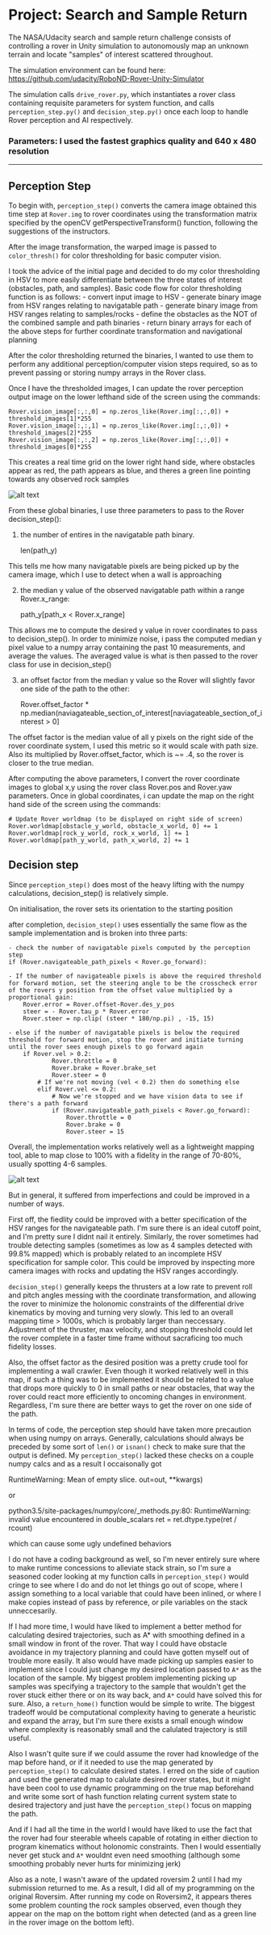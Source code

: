 # Project: Search and Sample Return

The NASA/Udacity search and sample return challenge consists of controlling a rover in Unity simulation to autonomously map an unknown terrain and locate "samples" of interest scattered throughout. 

The simulation environment can be found here:
https://github.com/udacity/RoboND-Rover-Unity-Simulator

The simulation calls `drive_rover.py`, which instantiates a rover class containing requisite parameters for system function, and calls `perception_step.py()` and `decision_step.py()` once each loop to handle Rover perception and AI respectively.  



### Parameters: I used the fastest graphics quality and 640 x 480 resolution

---

[//]: # (Image References)


[image1]: ./project_images/rover_in_action.png
[image2]: ./project_images/rover_grid.png
[image4]: ./project_images/rover_img.jpg
[image5]: ./project_images/rover_img.jpg
## Perception Step

To begin with, `perception_step()` converts the camera image obtained this time step at `Rover.img` to rover coordinates using the transformation matrix specified by the openCV getPerspectiveTransform() function, following the suggestions of the instructors. 

After the image transformation, the warped image is passed to `color_thresh()` for color thresholding for basic computer vision.

I took the advice of the initial page and decided to do my color thresholding in HSV to more easily differentiate between the 
three states of interest (obstacles, path, and samples). Basic code flow for color thresholding function is as follows:
    - convert input image to HSV
    - generate binary image from HSV ranges relating to navigatable path
    - generate binary image from HSV ranges relating to samples/rocks
    - define the obstacles as the NOT of the combined sample and path binaries
    - return binary arrays for each of the above steps for further coordinate transformation and navigational planning

After the color thresholding returned the binaries, I wanted to use them to perform any additional perception/computer vision steps required, so as to prevent passing or storing numpy arrays in the Rover class. 

Once I have the thresholded images, I can update the rover perception output image on the lower lefthand side of the screen using the commands:

    Rover.vision_image[:,:,0] = np.zeros_like(Rover.img[:,:,0]) + threshold_images[1]*255
    Rover.vision_image[:,:,1] = np.zeros_like(Rover.img[:,:,0]) + threshold_images[2]*255
    Rover.vision_image[:,:,2] = np.zeros_like(Rover.img[:,:,0]) + threshold_images[0]*255

This creates a real time grid on the lower right hand side, where obstacles appear as red, the path appears as blue, and theres a green line pointing towards any observed rock samples

![alt text][image2]


From these global binaries, I use three parameters to pass to the Rover decision_step():
    
1) the number of entires in the navigatable path binary. 

    len(path_y)

This tells me how many navigatable pixels are being picked up by the camera image, which I use to detect when a wall is approaching

    
2) the median y value of the observed navigatable path within a range Rover.x_range:

    path_y[path_x < Rover.x_range]

This allows me to compute the desired y value in rover coordinates to pass to decision_step(). In order to minimize
noise, i pass the computed median y pixel value to a numpy array containing the past 10 measurements, and average the values. The averaged value is what is then passed to the rover class for use in decision_step()
    
3) an offset factor from the median y value so the Rover will slightly favor one side of the path to the other:
    
    Rover.offset_factor * np.median(naviagateable_section_of_interest[naviagateable_section_of_interest > 0]

The offset factor is the median value of all y pixels on the right side of the rover coordinate system, I used this metric
so it would scale with path size. Also its multiplied by Rover.offset_factor, which is ~= .4, so the rover is closer to the true median.
        
 
After computing the above parameters, I convert the rover coordinate images to global x,y using the rover class Rover.pos and Rover.yaw parameters. Once in global coordinates, i can update the map on the right hand side of the screen using the commands:

    # Update Rover worldmap (to be displayed on right side of screen)
    Rover.worldmap[obstacle_y_world, obstacle_x_world, 0] += 1
    Rover.worldmap[rock_y_world, rock_x_world, 1] += 1
    Rover.worldmap[path_y_world, path_x_world, 2] += 1

## Decision step

Since `perception_step()` does most of the heavy lifting with the numpy calculations, decision_step() is relatively simple. 

On initialisation, the rover sets its orientation to the starting position

after completion, `decision_step()` uses essentially the same flow as the sample implementation and is broken into three parts:

    - check the number of navigatable pixels computed by the perception step
    if (Rover.navigateable_path_pixels < Rover.go_forward):

    - If the number of navigateable pixels is above the required threshold for forward motion, set the steering angle to be the crosscheck error of the rovers y position from the offset value multiplied by a proportional gain:
        Rover.error = Rover.offset-Rover.des_y_pos
        steer = - Rover.tau_p * Rover.error
        Rover.steer = np.clip( (steer * 180/np.pi) , -15, 15)

    - else if the number of navigatable pixels is below the required threshold for forward motion, stop the rover and initiate turning 
    until the rover sees enough pixels to go forward again
        if Rover.vel > 0.2:
                Rover.throttle = 0
                Rover.brake = Rover.brake_set
                Rover.steer = 0
            # If we're not moving (vel < 0.2) then do something else
            elif Rover.vel <= 0.2:
                # Now we're stopped and we have vision data to see if there's a path forward
                if (Rover.navigateable_path_pixels < Rover.go_forward):
                    Rover.throttle = 0
                    Rover.brake = 0
                    Rover.steer = 15 



Overall, the implementation works relatively well as a lightweight mapping tool, able to map close to 100% with a fidelity in the range of 70-80%, usually spotting 4-6 samples. 

![alt text][image1]

But in general, it suffered from imperfections and could be improved in a number of ways. 

First off, the fiedlity could be improved with a better specification of the HSV ranges for the navigateable path. I'm sure there is an ideal cutoff point, and I'm pretty sure I didnt nail it entirely. Similarly, the rover sometimes had trouble detecting samples (sometimes as low as 4 samples detected with 99.8% mapped) which is probably related to an incomplete HSV specification for sample color. This could be improved by inspecting more camera images with rocks and updating the HSV ranges accordingly.

`decision_step()` generally keeps the thrusters at a low rate to prevent roll and pitch angles messing with the coordinate transformation, and allowing the rover to minimize the holonomic constraints of the differential drive kinematics by moving and turning very slowly. This led to an overall mapping time > 1000s, which is probably larger than neccessary. Adjustment of the thruster, max velocity, and stopping threshold could let the rover complete in a faster time frame without sacraficing too much fidelity losses. 

Also, the offset factor as the desired position was a pretty crude tool for implementing a wall crawler. Even though it worked relatively well in this map, if such a thing was to be implemented it should be related to a value that drops more quickly to 0 in small paths or near obstacles, that way the rover could react more efficiently to oncoming changes in environment. Regardless, I'm sure there are better ways to get the rover on one side of the path. 

In terms of code, the perception step should have taken more precaution when using numpy on arrays. Generally, calculations should always be preceded by some sort of `len()` or `isnan()` check to make sure that the output is defined. My `perception_step()` lacked these checks on a couple numpy calcs and as a result I occaisonally got 

RuntimeWarning: Mean of empty slice. 
    out=out, **kwargs)

or

python3.5/site-packages/numpy/core/_methods.py:80: RuntimeWarning: invalid value encountered in double_scalars
  ret = ret.dtype.type(ret / rcount)

which can cause some ugly undefined behaviors

I do not have a coding background as well, so I'm never entirely sure where to make runtime concessions to alleviate stack strain, so I'm sure a seasoned coder looking at my function calls in `perception_step()` would cringe to see where I do and do not let things go out of scope, where I assign something to a local variable that could have been inlined, or where I make copies instead of pass by reference, or pile variables on the stack unneccesarily. 


If I had more time, I would have liked to implement a better method for calculating desired trajectories, such as A* with smoothing defined in a small window in front of the rover. That way I could have obstacle avoidance in my trajectory planning and could have gotten myself out of trouble more easily. It also would have made picking up samples easier to implement since I could just change my desired location passed to `A*` as the location of the sample. My biggest problem implementing picking up samples was specifying a trajectory to the sample that wouldn't get the rover stuck either there or on its way back, and `A*` could have solved this for sure. Also, a `return_home()` function would be simple to write. The biggest tradeoff would be computational complexity having to generate a heuristic and expand the array, but I'm sure there exists a small enough window where complexity is reasonably small and the calulated trajectory is still useful. 

Also I wasn't quite sure if we could assume the rover had knowledge of the map before hand, or if it needed to use the map generated by `perception_step()` to calculate desired states. I erred on the side of caution and used the generated map to calulate desired rover states, but it might have been cool to use dynamic programming on the true map beforehand and write some sort of hash function relating current system state to desired trajectory and just have the `perception_step()` focus on mapping the path. 

And if I had all the time in the world I would have liked to use the fact that the rover had four steerable wheels capable of rotating in either diection to program kinematics without holonomic constraints. Then I would essentially never get stuck and `A*` wouldnt even need smoothing (although some smoothing probably never hurts for minimizing jerk)


Also as a note, I wasn't aware of the updated roversim 2 until I had my submission returned to me. As a result, I did all of my programming on the original Roversim. After running my code on Roversim2, it appears theres some problem counting the rock samples observed, even though they appear on the map on the bottom right when detected (and as a green line in the rover image on the bottom left). 

